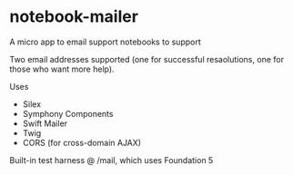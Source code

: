 # notebook-mailer
A micro app to email support notebooks to support

Two email addresses supported (one for successful resaolutions, one for those who want more help).

Uses

* Silex
* Symphony Components
* Swift Mailer
* Twig
* CORS (for cross-domain AJAX)

Built-in test harness @ /mail, which uses Foundation 5
